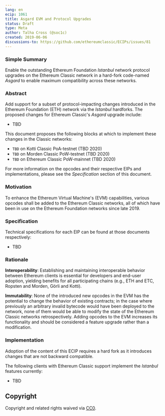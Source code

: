 ```yaml
---
lang: en
ecip: 1061
title: Asgard EVM and Protocol Upgrades
status: Draft
type: Meta
author: Talha Cross (@soc1c)
created: 2019-06-06
discussions-to: https://github.com/ethereumclassic/ECIPs/issues/81
---
```


### Simple Summary

Enable the outstanding Ethereum Foundation _Istanbul_ network protocol upgrades on the Ethereum
Classic network in a hard-fork code-named _Asgard_ to enable maximum compatibility across these networks.

### Abstract

Add support for a subset of protocol-impacting changes introduced in the Ethereum Foundation (ETH) network via the
_Istanbul_ hardforks. The proposed changes for Ethereum Classic's _Asgard_ upgrade include:

- TBD

This document proposes the following blocks at which to implement these changes in the Classic networks:

- `TBD` on Kotti Classic PoA-testnet (TBD 2020)
- `TBD` on Morden Classic PoW-testnet (TBD 2020)
- `TBD` on Ethereum Classic PoW-mainnet (TBD 2020)

For more information on the opcodes and their respective EIPs and implementations, please see the _Specification_
section of this document.

### Motivation

To enhance the Ethereum Virtual Machine's (EVM) capabilities, various opcodes shall be added to the Ethereum Classic
networks, all of which have been in use on the Ethereum Foundation networks since late 2019.

### Specification

Technical specifications for each EIP can be found at those documents respectively:

- TBD

### Rationale

__Interoperability__: Establishing and maintaining interoperable behavior between Ethereum clients is essential for
developers and end-user adoption, yielding benefits for all participating chains (e.g., ETH and ETC, Ropsten and Morden,
Görli and Kotti).

__Immutability__: None of the introduced new opcodes in the EVM has the potential to change the behavior of existing
contracts; in the case where previously an arbitrary invalid bytecode would have been deployed to the network, none of
them would be able to modify the state of the Ethereum Classic networks retrospectively. Adding opcodes to the EVM
increases its functionality and should be considered a feature upgrade rather than a modification.

### Implementation

Adoption of the content of this ECIP requires a hard fork as it introduces changes that are not backward compatible.

The following clients with Ethereum Classic support implement the _Istanbul_ features currently:

- TBD

## Copyright

Copyright and related rights waived via [CC0](https://creativecommons.org/publicdomain/zero/1.0/).
